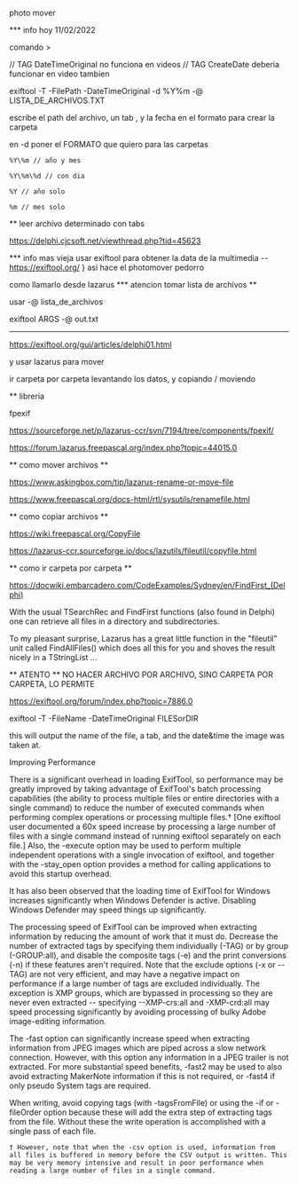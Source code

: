 photo mover

*** info hoy 11/02/2022

comando >

// TAG DateTimeOriginal no funciona en videos
// TAG CreateDate  deberia funcionar en video tambien

exiftool -T -FilePath -DateTimeOriginal -d %Y\%m -@ LISTA_DE_ARCHIVOS.TXT

escribe el path del archivo, un tab , y la fecha en el formato para crear la carpeta 

en -d poner el FORMATO que quiero para las carpetas

	%Y\%m // año y mes 

	%Y\%m\%d // con dia 

	%Y // año solo 

	%m // mes solo 

** leer archivo determinado con tabs

https://delphi.cjcsoft.net/viewthread.php?tid=45623

*** info mas vieja
usar exiftool para obtener la data de la multimedia -- https://exiftool.org/ } asi hace el photomover pedorro

como llamarlo desde lazarus 
*** atencion tomar lista de archivos **

usar  -@ lista_de_archivos 

exiftool ARGS -@ out.txt

***

https://exiftool.org/gui/articles/delphi01.html

y usar lazarus para mover

ir carpeta por carpeta levantando los datos, y copiando / moviendo 

** libreria 

fpexif 

https://sourceforge.net/p/lazarus-ccr/svn/7194/tree/components/fpexif/

https://forum.lazarus.freepascal.org/index.php?topic=44015.0


** como mover archivos **

https://www.askingbox.com/tip/lazarus-rename-or-move-file

https://www.freepascal.org/docs-html/rtl/sysutils/renamefile.html

** como copiar archivos **

https://wiki.freepascal.org/CopyFile

https://lazarus-ccr.sourceforge.io/docs/lazutils/fileutil/copyfile.html

** como ir carpeta por carpeta **


https://docwiki.embarcadero.com/CodeExamples/Sydney/en/FindFirst_(Delphi)

With the usual TSearchRec and FindFirst functions (also found in Delphi) one can retrieve all files in a directory and subdirectories.

To my pleasant surprise, Lazarus has a great little function in the "fileutil" unit called FindAllFiles() which does all this for you and shoves the result nicely in a TStringList ... 

** ATENTO ** NO HACER ARCHIVO POR ARCHIVO, SINO CARPETA POR CARPETA, LO PERMITE

https://exiftool.org/forum/index.php?topic=7886.0

exiftool -T -FileName -DateTimeOriginal FILESorDIR

this will output the name of the file, a tab, and the date&time the image was taken at.


Improving Performance

There is a significant overhead in loading ExifTool, so performance may be greatly improved by taking advantage of ExifTool's batch processing capabilities (the ability to process multiple files or entire directories with a single command) to reduce the number of executed commands when performing complex operations or processing multiple files.† [One exiftool user documented a 60x speed increase by processing a large number of files with a single command instead of running exiftool separately on each file.] Also, the -execute option may be used to perform multiple independent operations with a single invocation of exiftool, and together with the -stay_open option provides a method for calling applications to avoid this startup overhead.

It has also been observed that the loading time of ExifTool for Windows increases significantly when Windows Defender is active. Disabling Windows Defender may speed things up significantly.

The processing speed of ExifTool can be improved when extracting information by reducing the amount of work that it must do. Decrease the number of extracted tags by specifying them individually (-TAG) or by group (-GROUP:all), and disable the composite tags (-e) and the print conversions (-n) if these features aren't required. Note that the exclude options (-x or --TAG) are not very efficient, and may have a negative impact on performance if a large number of tags are excluded individually. The exception is XMP groups, which are bypassed in processing so they are never even extracted -- specifying --XMP-crs:all and -XMP-crd:all may speed processing significantly by avoiding processing of bulky Adobe image-editing information.

The -fast option can significantly increase speed when extracting information from JPEG images which are piped across a slow network connection. However, with this option any information in a JPEG trailer is not extracted. For more substantial speed benefits, -fast2 may be used to also avoid extracting MakerNote information if this is not required, or -fast4 if only pseudo System tags are required.

When writing, avoid copying tags (with -tagsFromFile) or using the -if or -fileOrder option because these will add the extra step of extracting tags from the file. Without these the write operation is accomplished with a single pass of each file.

    † However, note that when the -csv option is used, information from all files is buffered in memory before the CSV output is written. This may be very memory intensive and result in poor performance when reading a large number of files in a single command.